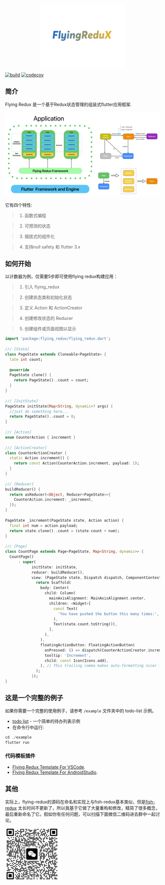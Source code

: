 <p align="center"><img src="./logo.jpeg" align="center" width="280"></p>
<!-- <h1>Flying Redux</h1> -->

[![build](https://github.com/GavinHome/flying-redux/actions/workflows/build.yml/badge.svg?branch=master)](https://github.com/GavinHome/flying-redux/actions/workflows/build.yml) [![codecov](https://codecov.io/gh/gavinhome/flying-redux/branch/master/graph/badge.svg)](https://codecov.io/gh/gvinhome/flying-redux)



## 简介

Flying Redux 是一个基于Redux状态管理的组装式flutter应用框架.

<p align=""><img src="./flying-redux.png" align=""></p>

它有四个特性:

> 1. 函数式编程

> 2. 可预测的状态

> 3. 插拔式的组件化

> 4. 支持null safety 和 flutter 3.x

## 如何开始

以计数器为例，仅需要5步即可使用flying redux构建应用：

> 1. 引入 flying_redux 

> 2. 创建状态类和初始化状态

> 3. 定义 Action 和 ActionCreator

> 4. 创建修改状态的 Reducer

> 5. 创建组件或页面视图以显示

```dart
import 'package:flying_redux/flying_redux.dart';

/// [State]
class PageState extends Cloneable<PageState> {
  late int count;

  @override
  PageState clone() {
    return PageState()..count = count;
  }
}

/// [InitState]
PageState initState(Map<String, dynamic>? args) {
  //just do something here...
  return PageState()..count = 0;
}

/// [Action]
enum CounterAction { increment }

/// [ActionCreator]
class CounterActionCreator {
  static Action increment() {
    return const Action(CounterAction.increment, payload: 1);
  }
}

/// [Reducer]
buildReducer() {
  return asReducer(<Object, Reducer<PageState>>{
    CounterAction.increment: _increment,
  });
}

PageState _increment(PageState state, Action action) {
  final int num = action.payload;
  return state.clone()..count = (state.count + num);
}

/// [Page]
class CountPage extends Page<PageState, Map<String, dynamic>> {
  CountPage()
      : super(
            initState: initState,
            reducer: buildReducer(),
            view: (PageState state, Dispatch dispatch, ComponentContext<PageState> ctx) {
              return Scaffold(
                body: Center(
                  child: Column(
                    mainAxisAlignment: MainAxisAlignment.center,
                    children: <Widget>[
                      const Text(
                        'You have pushed the button this many times:',
                      ),
                      Text(state.count.toString()),
                    ],
                  ),
                ),
                floatingActionButton: FloatingActionButton(
                  onPressed: () => dispatch(CounterActionCreator.increment()),
                  tooltip: 'Increment',
                  child: const Icon(Icons.add),
                ), // This trailing comma makes auto-formatting nicer for build methods.
              );
            });
}
```

## 这是一个完整的例子

如果你需要一个完整的使用例子，请参考 `/example` 文件夹中的 todo-list 示例。

-   [todo list](example) - 一个简单的待办列表示例
-   在命令行中运行:

``` dart
cd ./example
flutter run
```

### 代码模板插件

-   [Flying Redux Template For VSCode](https://github.com/GavinHome/flying-redux-template-for-vscode).
-   [Flying Redux Template For AndroidStudio](https://github.com/GavinHome/flying-redux-template-for-as).

## 其他

实际上，flying-redux的源码在命名和实现上与fish-redux基本类似，但是[fish-redux](https://github.com/alibaba/fish-redux)
太长时间不更新了，所以我基于它做了大量重构和修改，精简了很多概念，最后重新命名了它。假如你有任何问题，可以扫描下面微信二维码进去群中一起讨论。

<p align=""><img src="./wechat.jpg" align="" width="180"></p>
